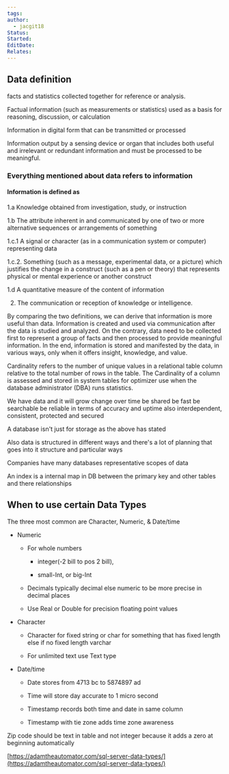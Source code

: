 ```yaml
---
tags: 
author:
  - jacgit18
Status: 
Started: 
EditDate: 
Relates:
---
```

## Data definition  

facts and statistics collected together for reference or analysis. 

Factual information (such as measurements or statistics) used as a basis for reasoning, discussion, or calculation 

Information in digital form that can be transmitted or processed 

Information output by a sensing device or organ that includes both useful and irrelevant or redundant information and must be processed to be meaningful. 

### Everything mentioned about data refers to information  

#### Information is defined as  

1.a Knowledge obtained from investigation, study, or instruction 

1.b The attribute inherent in and communicated by one of two or more alternative sequences or arrangements of something 

1.c.1 A signal or character (as in a communication system or computer) representing data 

1.c.2. Something (such as a message, experimental data, or a picture) which justifies the change in a construct (such as a pen or theory) that represents physical or mental experience or another construct 

1.d A quantitative measure of the content of information 

2. The communication or reception of knowledge or intelligence. 

By comparing the two definitions, we can derive that information is more useful than data. Information is created and used via communication after the data is studied and analyzed. On the contrary, data need to be collected first to represent a group of facts and then processed to provide meaningful information. In the end, information is stored and manifested by the data, in various ways, only when it offers insight, knowledge, and value.




Cardinality refers to the number of unique values in a relational table column relative to the total number of rows in the table. The Cardinality of a column is assessed and stored in system tables for optimizer use when the database administrator (DBA) runs statistics. 

We have data and it will grow change over time be shared be fast be searchable be reliable in terms of accuracy and uptime also interdependent, consistent, protected and secured 

A database isn't just for storage as the above has stated 

Also data is structured in different ways and there's a lot of planning that goes into it structure and particular ways 

Companies have many databases representative scopes of data 

An index is a internal map in DB between the primary key and other tables and there relationships


## When to use certain Data Types

The three most common are Character, Numeric, & Date/time 

-   Numeric 
    
    -   For whole numbers  
        
        -   integer(-2 bill to pos 2 bill),  
            
        -   small-Int, or big-Int  
            
    -   Decimals typically decimal else numeric to be more precise in decimal places 
        
    -   Use Real or Double for precision floating point values 
        
    

-   Character 
    
    -   Character for fixed string or char for something that has fixed length else if no fixed length varchar  
        
    -   For unlimited text use Text type 
        
    

-   Date/time 
    
    -   Date stores from 4713 bc to 5874897 ad 
        
    -   Time will store day accurate to 1 micro second 
        
    -   Timestamp records both time and date in same column 
        
    -   Timestamp with tie zone adds time zone awareness 
        
    

Zip code should be text in table and not integer because it adds a zero at beginning automatically 

[https://adamtheautomator.com/sql-server-data-types/](https://adamtheautomator.com/sql-server-data-types/)





